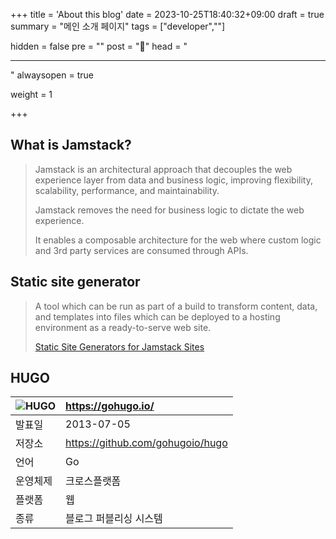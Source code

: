 +++
title = 'About this blog'
date = 2023-10-25T18:40:32+09:00
draft = true
summary = "메인 소개 페이지"
tags = ["developer",""]

hidden = false  <!--Hide this page from menu-->
pre = ""        <!--Prefix menu label with a text, an html...-->
post = "👋"     <!--Suffix menu label with a text, an html...-->
head = "<hr/>"  <!--Display this before the menu entry-->
alwaysopen = true   <!--Keep this menu opened by default-->

weight = 1      <!--# order sections-->

<!--# Hide some page components
[hide]
- header
- nav
- breadcrumb
- toc
- nextpage
- footer
-->

<!--# usefull when you want to force a sub section to be considered as a subpage
subpage: false 
-->

<!--# Redirect to another content
# Set a full URL or a .md path
# examples : 
#  redirect = "https://github.com/vjeantet" 
#  redirect = "folder" 
#  redirect = "folder/_index.md" 
-->

<!--# Do not include this page in search results
nosearch: true
-->
+++

## What is Jamstack?

>Jamstack is an architectural approach that decouples the web experience layer from data and business logic, improving flexibility, scalability, performance, and maintainability.
>
>Jamstack removes the need for business logic to dictate the web experience.
>
>It enables a composable architecture for the web where custom logic and 3rd party services are consumed through APIs.

## Static site generator

>A tool which can be run as part of a build to transform content, data, and templates into files which can be deployed to a hosting environment as a ready-to-serve web site.
>
>[Static Site Generators for Jamstack Sites](https://jamstack.org/generators/)

## HUGO

|![HUGO](https://upload.wikimedia.org/wikipedia/commons/thumb/a/af/Logo_of_Hugo_the_static_website_generator.svg/120px-Logo_of_Hugo_the_static_website_generator.svg.png "HUGO")|https://gohugo.io/|
|----|:---|
|발표일|2013-07-05|
|저장소|https://github.com/gohugoio/hugo|
|언어|Go|
|운영체제|크로스플랫폼|
|플랫폼|웹|
|종류|블로그 퍼블리싱 시스템|
